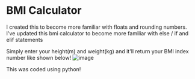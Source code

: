 # BMI Calculator

I created this to become more familiar with floats and rounding numbers.
I've updated this bmi calculator to become more familiar with else / if and elif statements

Simply enter your height(m) and weight(kg) and it'll return your BMI index number like shown below!
![image](https://user-images.githubusercontent.com/50307506/210026908-aadd72c0-a7a4-466e-9c96-aa0d00ba4c39.png)

This was coded using python!
